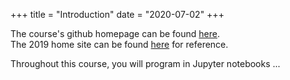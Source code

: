 +++
title = "Introduction"
date = "2020-07-02"
+++

The course's github homepage can be found [here](https://github.com/bwsi-remote-sensing-2020/).\
The 2019 home site can be found [here](https://bwsi-hadr.github.io/00-course-overview/) for reference.
<!--more-->
Throughout this course, you will program in Jupyter notebooks ... 